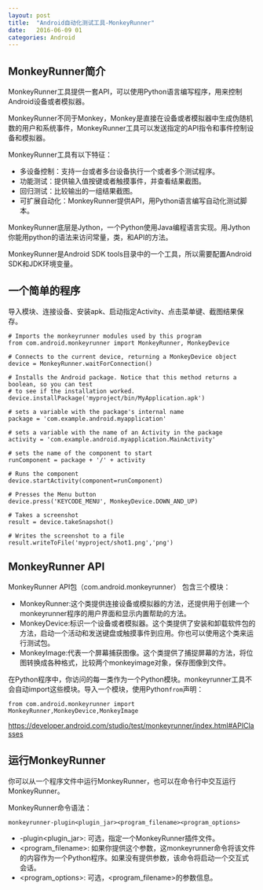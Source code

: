 ```yaml
---
layout: post
title:  "Android自动化测试工具-MonkeyRunner"
date:   2016-06-09 01
categories: Android
---
```





## MonkeyRunner简介 ##

MonkeyRunner工具提供一套API，可以使用Python语言编写程序，用来控制Android设备或者模拟器。

MonkeyRunner不同于Monkey，Monkey是直接在设备或者模拟器中生成伪随机数的用户和系统事件，MonkeyRunner工具可以发送指定的API指令和事件控制设备和模拟器。

MonkeyRunner工具有以下特征：

- 多设备控制：支持一台或者多台设备执行一个或者多个测试程序。
- 功能测试：提供输入值按键或者触摸事件，并查看结果截图。
- 回归测试：比较输出的一组结果截图。
- 可扩展自动化：MonkeyRunner提供API，用Python语言编写自动化测试脚本。

MonkeyRunner底层是Jython，一个Python使用Java编程语言实现。用Jython你能用python的语法来访问常量，类，和API的方法。

MonkeyRunner是Android SDK tools目录中的一个工具，所以需要配置Android SDK和JDK环境变量。


## 一个简单的程序 ##

导入模块、连接设备、安装apk、启动指定Activity、点击菜单键、截图结果保存。

	# Imports the monkeyrunner modules used by this program
	from com.android.monkeyrunner import MonkeyRunner, MonkeyDevice
	
	# Connects to the current device, returning a MonkeyDevice object
	device = MonkeyRunner.waitForConnection()
	
	# Installs the Android package. Notice that this method returns a boolean, so you can test
	# to see if the installation worked.
	device.installPackage('myproject/bin/MyApplication.apk')
	
	# sets a variable with the package's internal name
	package = 'com.example.android.myapplication'
	
	# sets a variable with the name of an Activity in the package
	activity = 'com.example.android.myapplication.MainActivity'
	
	# sets the name of the component to start
	runComponent = package + '/' + activity
	
	# Runs the component
	device.startActivity(component=runComponent)
	
	# Presses the Menu button
	device.press('KEYCODE_MENU', MonkeyDevice.DOWN_AND_UP)
	
	# Takes a screenshot
	result = device.takeSnapshot()
	
	# Writes the screenshot to a file
	result.writeToFile('myproject/shot1.png','png')


## MonkeyRunner API ##

MonkeyRunner API包（com.android.monkeyrunner） 包含三个模块：

- MonkeyRunner:这个类提供连接设备或模拟器的方法，还提供用于创建一个monkeyrunner程序的用户界面和显示内置帮助的方法。
- MonkeyDevice:标识一个设备或者模拟器。这个类提供了安装和卸载软件包的方法，启动一个活动和发送键盘或触摸事件到应用。你也可以使用这个类来运行测试包。
- MonkeyImage:代表一个屏幕捕获图像。这个类提供了捕捉屏幕的方法，将位图转换成各种格式，比较两个monkeyimage对象，保存图像到文件。

在Python程序中，你访问的每一类作为一个Python模块。monkeyrunner工具不会自动import这些模块。导入一个模块，使用Python`from`声明：

    from com.android.monkeyrunner import MonkeyRunner,MonkeyDevice,MonkeyImage

https://developer.android.com/studio/test/monkeyrunner/index.html#APIClasses

## 运行MonkeyRunner ##

你可以从一个程序文件中运行MonkeyRunner，也可以在命令行中交互运行MonkeyRunner。

MonkeyRunner命令语法：

	monkeyrunner-plugin<plugin_jar><program_filename><program_options>

- -plugin<plugin_jar>: 可选，指定一个MonkeyRunner插件文件。
- <program_filename>: 如果你提供这个参数，这monkeyrunner命令将该文件的内容作为一个Python程序。如果没有提供参数，该命令将启动一个交互式会话。
- <program_options>: 可选，<program_filename>的参数信息。

